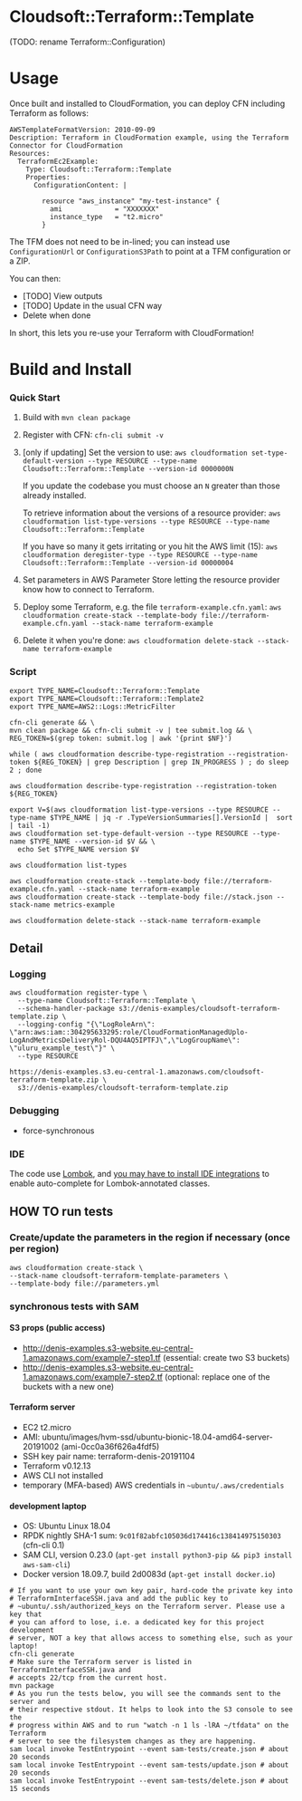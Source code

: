 # Cloudsoft::Terraform::Template

(TODO: rename Terraform::Configuration)

# Usage

Once built and installed to CloudFormation, you can deploy CFN including Terraform as follows:

```
AWSTemplateFormatVersion: 2010-09-09
Description: Terraform in CloudFormation example, using the Terraform Connector for CloudFormation
Resources:
  TerraformEc2Example:
    Type: Cloudsoft::Terraform::Template
    Properties:
      ConfigurationContent: |
      
        resource "aws_instance" "my-test-instance" {
          ami             = "XXXXXXX"
          instance_type   = "t2.micro"
        }
```

The TFM does not need to be in-lined; you can instead use `ConfigurationUrl` or `ConfigurationS3Path` to point at a TFM configuration or a ZIP.

You can then:

* [TODO] View outputs
* [TODO] Update in the usual CFN way
* Delete when done

In short, this lets you re-use your Terraform with CloudFormation!


# Build and Install

### Quick Start

1. Build with `mvn clean package`

2. Register with CFN: `cfn-cli submit -v`

3. [only if updating] Set the version to use:
   `aws cloudformation set-type-default-version --type RESOURCE --type-name Cloudsoft::Terraform::Template --version-id 0000000N`
   
   If you update the codebase you must choose an `N` greater than those already installed. 
    
   To retrieve information about the versions of a resource provider:
   `aws cloudformation list-type-versions --type RESOURCE --type-name Cloudsoft::Terraform::Template`
   
   If you have so many it gets irritating or you hit the AWS limit (15):
   `aws cloudformation deregister-type --type RESOURCE --type-name Cloudsoft::Terraform::Template --version-id 00000004` 

4. Set parameters in AWS Parameter Store letting the resource provider know how to connect to Terraform.

5. Deploy some Terraform, e.g. the file `terraform-example.cfn.yaml`:
   `aws cloudformation create-stack --template-body file://terraform-example.cfn.yaml --stack-name terraform-example`
   
6. Delete it when you're done:
   `aws cloudformation delete-stack --stack-name terraform-example`


### Script

```shell
export TYPE_NAME=Cloudsoft::Terraform::Template
export TYPE_NAME=Cloudsoft::Terraform::Template2
export TYPE_NAME=AWS2::Logs::MetricFilter

cfn-cli generate && \
mvn clean package && cfn-cli submit -v | tee submit.log && \
REG_TOKEN=$(grep token: submit.log | awk '{print $NF}')

while ( aws cloudformation describe-type-registration --registration-token ${REG_TOKEN} | grep Description | grep IN_PROGRESS ) ; do sleep 2 ; done

aws cloudformation describe-type-registration --registration-token ${REG_TOKEN}

export V=$(aws cloudformation list-type-versions --type RESOURCE --type-name $TYPE_NAME | jq -r .TypeVersionSummaries[].VersionId |  sort | tail -1)
aws cloudformation set-type-default-version --type RESOURCE --type-name $TYPE_NAME --version-id $V && \
  echo Set $TYPE_NAME version $V

aws cloudformation list-types

aws cloudformation create-stack --template-body file://terraform-example.cfn.yaml --stack-name terraform-example
aws cloudformation create-stack --template-body file://stack.json --stack-name metrics-example

aws cloudformation delete-stack --stack-name terraform-example
```

## Detail

### Logging

```shell
aws cloudformation register-type \
  --type-name Cloudsoft::Terraform::Template \
  --schema-handler-package s3://denis-examples/cloudsoft-terraform-template.zip \
  --logging-config "{\"LogRoleArn\": \"arn:aws:iam::304295633295:role/CloudFormationManagedUplo-LogAndMetricsDeliveryRol-DQU4AQ5IPTFJ\",\"LogGroupName\": \"uluru_example_test\"}" \
  --type RESOURCE

https://denis-examples.s3.eu-central-1.amazonaws.com/cloudsoft-terraform-template.zip \
  s3://denis-examples/cloudsoft-terraform-template.zip
```
  
### Debugging

* force-synchronous


### IDE

The code use [Lombok](https://projectlombok.org/), and [you may have to install
IDE integrations](https://projectlombok.org/) to enable auto-complete for
Lombok-annotated classes.

## HOW TO run tests
### Create/update the parameters in the region if necessary (once per region)

```shell
aws cloudformation create-stack \
--stack-name cloudsoft-terraform-template-parameters \
--template-body file://parameters.yml
```

### synchronous tests with SAM

#### S3 props (public access)
* http://denis-examples.s3-website.eu-central-1.amazonaws.com/example7-step1.tf
  (essential: create two S3 buckets)
* http://denis-examples.s3-website.eu-central-1.amazonaws.com/example7-step2.tf
  (optional: replace one of the buckets with a new one)

#### Terraform server
* EC2 t2.micro
* AMI: ubuntu/images/hvm-ssd/ubuntu-bionic-18.04-amd64-server-20191002 (ami-0cc0a36f626a4fdf5)
* SSH key pair name: terraform-denis-20191104
* Terraform v0.12.13
* AWS CLI not installed
* temporary (MFA-based) AWS credentials in `~ubuntu/.aws/credentials`

#### development laptop
* OS: Ubuntu Linux 18.04
* RPDK nightly SHA-1 sum: `9c01f82abfc105036d174416c138414975150303` (cfn-cli 0.1)
* SAM CLI, version 0.23.0 (`apt-get install python3-pip && pip3 install aws-sam-cli`)
* Docker version 18.09.7, build 2d0083d (`apt-get install docker.io`)

```shell
# If you want to use your own key pair, hard-code the private key into
# TerraformInterfaceSSH.java and add the public key to
# ~ubuntu/.ssh/authorized_keys on the Terraform server. Please use a key that
# you can afford to lose, i.e. a dedicated key for this project development
# server, NOT a key that allows access to something else, such as your laptop!
cfn-cli generate
# Make sure the Terraform server is listed in TerraformInterfaceSSH.java and
# accepts 22/tcp from the current host.
mvn package
# As you run the tests below, you will see the commands sent to the server and
# their respective stdout. It helps to look into the S3 console to see the
# progress within AWS and to run "watch -n 1 ls -lRA ~/tfdata" on the Terraform
# server to see the filesystem changes as they are happening.
sam local invoke TestEntrypoint --event sam-tests/create.json # about 20 seconds
sam local invoke TestEntrypoint --event sam-tests/update.json # about 20 seconds
sam local invoke TestEntrypoint --event sam-tests/delete.json # about 15 seconds
```
